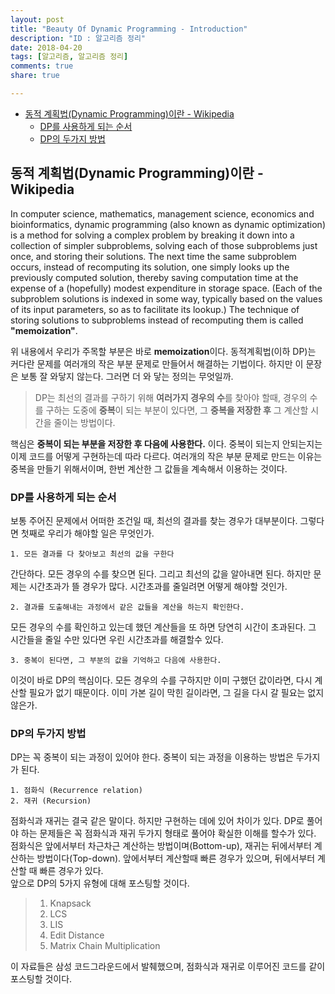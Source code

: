 ```yaml
---
layout: post
title: "Beauty Of Dynamic Programming - Introduction"
description: "ID : 알고리즘 정리"
date: 2018-04-20
tags: [알고리즘, 알고리즘 정리]
comments: true
share: true

---
```


<!-- @import "[TOC]" {cmd="toc" depthFrom=1 depthTo=6 orderedList=false} -->
<!-- code_chunk_output -->

* [동적 계획법(Dynamic Programming)이란 - Wikipedia](#동적-계획법dynamic-programming이란-wikipedia)
	* [DP를 사용하게 되는 순서](#dp를-사용하게-되는-순서)
	* [DP의 두가지 방법](#dp의-두가지-방법)

<!-- /code_chunk_output -->



## 동적 계획법(Dynamic Programming)이란 - Wikipedia
In computer science, mathematics, management science, economics and bioinformatics, dynamic programming (also known as dynamic optimization) is a method for solving a complex problem by breaking it down into a collection of simpler subproblems, solving each of those subproblems just once, and storing their solutions. The next time the same subproblem occurs, instead of recomputing its solution, one simply looks up the previously computed solution, thereby saving computation time at the expense of a (hopefully) modest expenditure in storage space. (Each of the subproblem solutions is indexed in some way, typically based on the values of its input parameters, so as to facilitate its lookup.) The technique of storing solutions to subproblems instead of recomputing them is called **"memoization"**.  

위 내용에서 우리가 주목할 부분은 바로 **memoization**이다. 동적계획법(이하 DP)는 커다란 문제를 여러개의 작은 부분 문제로 만들어서 해결하는 기법이다. 하지만 이 문장은 보통 잘 와닿지 않는다. 그러면 더 와 닿는 정의는 무엇일까.  
> DP는 최선의 결과를 구하기 위해 **여러가지 경우의 수**를 찾아야 할때, 경우의 수를 구하는 도중에 **중복**이 되는 부분이 있다면, 그 **중복을 저장한 후** 그 계산할 시간을 줄이는 방법이다.  

핵심은 **중복이 되는 부분을 저장한 후 다음에 사용한다.** 이다. 중복이 되는지 안되는지는 이제 코드를 어떻게 구현하는데 따라 다르다. 여러개의 작은 부분 문제로 만드는 이유는 중복을 만들기 위해서이며, 한번 계산한 그 값들을 계속해서 이용하는 것이다.  

### DP를 사용하게 되는 순서
보통 주어진 문제에서 어떠한 조건일 때, 최선의 결과를 찾는 경우가 대부분이다. 그렇다면 첫째로 우리가 해야할 일은 무엇인가.  

    1. 모든 결과를 다 찾아보고 최선의 값을 구한다


간단하다. 모든 경우의 수를 찾으면 된다. 그리고 최선의 값을 알아내면 된다. 하지만 문제는 시간초과가 뜰 경우가 많다. 시간초과를 줄일려면 어떻게 해야할 것인가.  

	2. 결과를 도출해내는 과정에서 같은 값들을 계산을 하는지 확인한다.

모든 경우의 수를 확인하고 있는데 했던 계산들을 또 하면 당연히 시간이 초과된다. 그 시간들을 줄일 수만 있다면 우린 시간초과를 해결할수 있다.  

	3. 중복이 된다면, 그 부분의 값을 기억하고 다음에 사용한다.

이것이 바로 DP의 핵심이다. 모든 경우의 수를 구하지만 이미 구했던 값이라면, 다시 계산할 필요가 없기 때문이다. 이미 가본 길이 막힌 길이라면, 그 길을 다시 갈 필요는 없지 않은가.

### DP의 두가지 방법
DP는 꼭 중복이 되는 과정이 있어야 한다. 중복이 되는 과정을 이용하는 방법은 두가지가 된다.  

	1. 점화식 (Recurrence relation)
	2. 재귀 (Recursion)

점화식과 재귀는 결국 같은 말이다. 하지만 구현하는 데에 있어 차이가 있다. DP로 풀어야 하는 문제들은 꼭 점화식과 재귀 두가지 형태로 풀어야 확실한 이해를 할수가 있다. 점화식은 앞에서부터 차근차근 계산하는 방법이며(Bottom-up), 재귀는 뒤에서부터 계산하는 방법이다(Top-down). 앞에서부터 계산할때 빠른 경우가 있으며, 뒤에서부터 계산할 때 빠른 경우가 있다.  
앞으로 DP의 5가지 유형에 대해 포스팅할 것이다.
> 1. Knapsack  
> 2. LCS  
> 3. LIS  
> 4. Edit Distance  
> 5. Matrix Chain Multiplication  

이 자료들은 삼성 코드그라운드에서 발췌했으며, 점화식과 재귀로 이루어진 코드를 같이 포스팅할 것이다.
